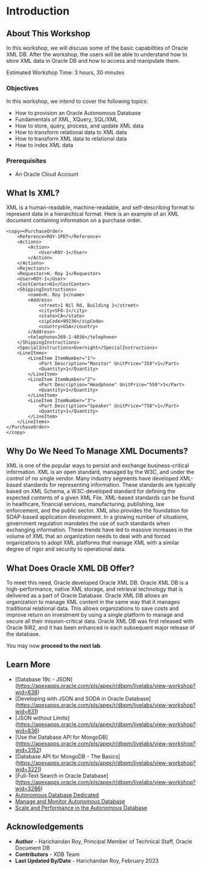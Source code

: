 # Introduction

## About This Workshop

In this workshop, we will discuss some of the basic capabilities of Oracle XML DB. After the workshop, the users will be able to understand how to store XML data in Oracle DB and how to access and manipulate them. 

Estimated Workshop Time: 3 hours, 30 minutes

### Objectives

In this workshop, we intend to cover the following topics:
-	How to provision an Oracle Autonomous Database
-	Fundamentals of XML, XQuery, SQL/XML
-	How to store, query, process, and update XML data
-	How to transform relational data to XML data
-	How to transform XML data to relational data
-	How to index XML data

### Prerequisites

-	An Oracle Cloud Account

## What Is XML?

XML is a human-readable, machine-readable, and self-describing format to represent data in a hierarchical format. Here is an example of an XML document containing information on a purchase order. 

```
<copy><PurchaseOrder>
	<Reference>ROY-1PDT</Reference>
	<Actions>
		<Action>
			<User>ROY-1</User>
		</Action>
	</Actions>
	<Rejection/>
	<Requestor>H. Roy 1</Requestor>
	<User>ROY-1</User>
	<CostCenter>H1</CostCenter>
	<ShippingInstructions>
		<name>H. Roy 1</name>
		<Address>
			<street>1 Nil Rd, Building 1</street>
			<city>SFO-1</city>
			<state>CA</state>
			<zipCode>99236</zipCode>
			<country>USA</country>
		</Address>
		<telephone>269-1-4036</telephone>
	</ShippingInstructions>
	<SpecialInstructions>Overnight</SpecialInstructions>
	<LineItems>
		<LineItem ItemNumber="1">
			<Part Description="Monitor" UnitPrice="350">1</Part>
			<Quantity>1</Quantity>
		</LineItem>
		<LineItem ItemNumber="2">
			<Part Description="Headphone" UnitPrice="550">1</Part>
			<Quantity>1</Quantity>
		</LineItem>
		<LineItem ItemNumber="3">
			<Part Description="Speaker" UnitPrice="750">1</Part>
			<Quantity>1</Quantity>
		</LineItem>
	</LineItems>
</PurchaseOrder>
</copy>
```

## Why Do We Need To Manage XML Documents?

XML is one of the popular ways to persist and exchange business-critical information. XML is an open standard, managed by the W3C, and under the control of no single vendor. Many industry segments have developed XML-based standards for representing information. These standards are typically based on XML Schema, a W3C-developed standard for defining the expected contents of a given XML File. XML-based standards can be found in healthcare, financial services, manufacturing, publishing, law enforcement, and the public sector. XML also provides the foundation for SOAP-based application development. In a growing number of situations, government regulation mandates the use of such standards when exchanging information. These trends have led to massive increases in the volume of XML that an organization needs to deal with and forced organizations to adopt XML platforms that manage XML with a similar degree of rigor and security to operational data.

## What Does Oracle XML DB Offer?
To meet this need, Oracle developed Oracle XML DB. Oracle XML DB is a high-performance, native XML storage, and retrieval technology that is delivered as a part of Oracle Database. Oracle XML DB allows an organization to manage XML content in the same way that it manages traditional relational data. This allows organizations to save costs and improve return on investment by using a single platform to manage and secure all their mission-critical data. Oracle XML DB was first released with Oracle 9iR2, and it has been enhanced in each subsequent major release of the database.


You may now **proceed to the next lab**.

## Learn More
- [Database 19c - JSON] (https://apexapps.oracle.com/pls/apex/r/dbpm/livelabs/view-workshop?wid=638)
- [Developing with JSON and SODA in Oracle Database] (https://apexapps.oracle.com/pls/apex/r/dbpm/livelabs/view-workshop?wid=831)
- [JSON without Limits] (https://apexapps.oracle.com/pls/apex/r/dbpm/livelabs/view-workshop?wid=836)
- [Use the Database API for MongoDB] (https://apexapps.oracle.com/pls/apex/r/dbpm/livelabs/view-workshop?wid=3152)
- [Database API for MongoDB - The Basics] (https://apexapps.oracle.com/pls/apex/r/dbpm/livelabs/view-workshop?wid=3221)
- [Full-Text Search in Oracle Database] (https://apexapps.oracle.com/pls/apex/r/dbpm/livelabs/view-workshop?wid=3286)
- [Autonomous Database Dedicated](https://apexapps.oracle.com/pls/apex/dbpm/r/livelabs/view-workshop?wid=677)
- [Manage and Monitor Autonomous Database](https://apexapps.oracle.com/pls/apex/dbpm/r/livelabs/view-workshop?wid=553)
- [Scale and Performance in the Autonomous Database](https://apexapps.oracle.com/pls/apex/dbpm/r/livelabs/view-workshop?wid=608)


## Acknowledgements
* **Author** - Harichandan Roy, Principal Member of Technical Staff, Oracle Document DB
* **Contributors** -  XDB Team
* **Last Updated By/Date** - Harichandan Roy, February 2023
